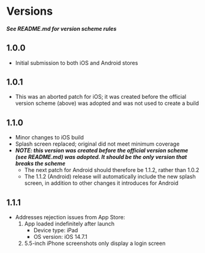 # Versions
##### See README.md for version scheme rules

## 1.0.0
* Initial submission to both iOS and Android stores

## 1.0.1
* This was an aborted patch for iOS; it was created before the official version scheme (above) was adopted and was not used to create a build

## 1.1.0
* Minor changes to iOS build
* Splash screen replaced; original did not meet minimum coverage
* **_NOTE: this version was created before the official version scheme (see README.md) was adopted. It should be the only version that breaks the scheme_**  
  * The next patch for Android should therefore be 1.1.2, rather than 1.0.2
  * The 1.1.2 (Android) release will automatically include the new splash screen, in addition to other changes it introduces for Android

## 1.1.1
* Addresses rejection issues from App Store:
  1. App loaded indefinitely after launch 
      * Device type: iPad
      * OS version: iOS 14.7.1
  1. 5.5-inch iPhone screenshots only display a login screen